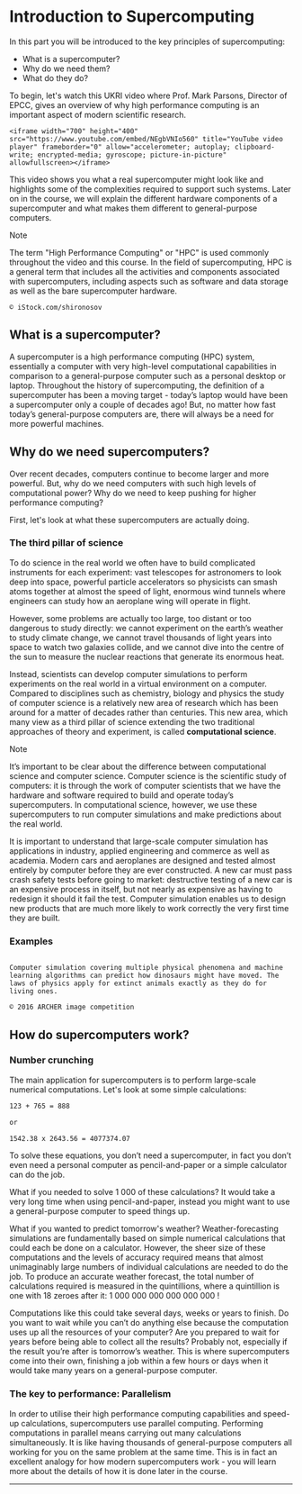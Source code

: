 <!-- Need to link these sections into later sections -->
<!-- Would like this introduction to be an overview of what is to come. -->
<!-- Also, how do I make it less boring and wordy? -->

# Introduction to Supercomputing

<!-- After completing, reword and check this...  -->
In this part you will be introduced to the key principles of supercomputing: 
* What is a supercomputer? 
* Why do we need them? 
* What do they do? 

To begin, let's watch this UKRI video where Prof. Mark Parsons, Director of EPCC, gives an overview of why high performance computing is an important aspect of modern scientific research. 

```{raw} html
<iframe width="700" height="400" src="https://www.youtube.com/embed/NEgbVNIo560" title="YouTube video player" frameborder="0" allow="accelerometer; autoplay; clipboard-write; encrypted-media; gyroscope; picture-in-picture" allowfullscreen></iframe>
```

This video shows you what a real supercomputer might look like and highlights some of the complexities required to support such systems. Later on in the course, we will explain the different hardware components of a supercomputer and what makes them different to general-purpose computers.

<!-- Can I format this so it pops out like a note? -->
> [!NOTE]
> The term "High Performance Computing" or "HPC" is used commonly throughout the video and this course. In the field of supercomputing, HPC is a general term that includes all the activities and components associated with supercomputers, including aspects such as software and data storage as well as the bare supercomputer hardware.


```{figure} ./images/large_hero_5149d40f-0a9b-42af-a930-413d00bc1c6c.jpg
© iStock.com/shironosov
```

## What is a supercomputer? 

A supercomputer is a high performance computing (HPC) system, essentially a computer with very high-level computational capabilities in comparison to a general-purpose computer such as a personal desktop or laptop. Throughout the history of supercomputing, the definition of a supercomputer has been a moving target - today’s laptop would have been a supercomputer only a couple of decades ago! But, no matter how fast today’s general-purpose computers are, there will always be a need for more powerful machines. 


## Why do we need supercomputers? 

<!-- Maybe want to reword this... -->
Over recent decades, computers continue to become larger and more powerful. But, why do we need computers with such high levels of computational power? Why do we need to keep pushing for higher performance computing? 

First, let's look at what these supercomputers are actually doing. 

### The third pillar of science

To do science in the real world we often have to build complicated instruments for each experiment: vast telescopes for astronomers to look deep into space, powerful particle accelerators so physicists can smash atoms together at almost the speed of light, enormous wind tunnels where engineers can study how an aeroplane wing will operate in flight.

However, some problems are actually too large, too distant or too dangerous to study directly: we cannot experiment on the earth’s weather to study climate change, we cannot travel thousands of light years into space to watch two galaxies collide, and we cannot dive into the centre of the sun to measure the nuclear reactions that generate its enormous heat. 

Instead, scientists can develop computer simulations to perform experiments on the real world in a virtual environment on a computer. Compared to disciplines such as chemistry, biology and physics the study of computer science is a relatively new area of research which has been around for a matter of decades rather than centuries. This new area, which many view as a third pillar of science extending the two traditional approaches of theory and experiment, is called **computational science**.

<!-- Can I format this so it pops out like a note? -->
> [!NOTE]
> It’s important to be clear about the difference between computational science and computer science. Computer science is the scientific study of computers: it is through the work of computer scientists that we have the hardware and software required to build and operate today’s supercomputers. In computational science, however, we use these supercomputers to run computer simulations and make predictions about the real world. 

It is important to understand that large-scale computer simulation has applications in industry, applied engineering and commerce as well as academia. Modern cars and aeroplanes are designed and tested almost entirely by computer before they are ever constructed. A new car must pass crash safety tests before going to market: destructive testing of a new car is an expensive process in itself, but not nearly as expensive as having to redesign it should it fail the test. Computer simulation enables us to design new products that are much more likely to work correctly the very first time they are built.

### Examples 

<!-- Include some ARCHER2 Image Competition entries here -->

```{figure} ./images/large_hero_e0df48e4-9b4d-422c-a18f-d7898b9578d8.jpg

Computer simulation covering multiple physical phenomena and machine learning algorithms can predict how dinosaurs might have moved. The laws of physics apply for extinct animals exactly as they do for living ones.

© 2016 ARCHER image competition
```

## How do supercomputers work? 

<!-- Need an intro sentance, maybe based on the examples? -->
<!-- How do they work? How are they faster than a general-purpose computer?  -->


### Number crunching

The main application for supercomputers is to perform large-scale numerical computations. Let's look at some simple calculations: 

``` bash
123 + 765 = 888

or

1542.38 x 2643.56 = 4077374.07
```

To solve these equations, you don’t need a supercomputer, in fact you don’t even need a personal computer as pencil-and-paper or a simple calculator can do the job. 

What if you needed to solve 1 000 of these calculations? It would take a very long time when using pencil-and-paper, instead you might want to use a general-purpose computer to speed things up. 

What if you wanted to predict tomorrow's weather? Weather-forecasting simulations are fundamentally based on simple numerical calculations that could each be done on a calculator. However, the sheer size of these computations and the levels of accuracy required means that almost unimaginably large numbers of individual calculations are needed to do the job. To produce an accurate weather forecast, the total number of calculations required is measured in the quintillions, where a quintillion is one with 18 zeroes after it: 1 000 000 000 000 000 000 !

Computations like this could take several days, weeks or years to finish. Do you want to wait while you can’t do anything else because the computation uses up all the resources of your computer? Are you prepared to wait for years before being able to collect all the results? Probably not, especially if the result you’re after is tomorrow’s weather. This is where supercomputers come into their own, finishing a job within a few hours or days when it would take many years on a general-purpose computer.


### The key to performance: Parallelism

In order to utilise their high performance computing capabilities and speed-up calculations, supercomputers use parallel computing. Performing computations in parallel means carrying out many calculations simultaneously. It is like having thousands of general-purpose computers all working for you on the same problem at the same time. This is in fact an excellent analogy for how modern supercomputers work - you will learn more about the details of how it is done later in the course.

<!-- Need to add something to finish, maybe an image? -->

<!-- © SURFsara

## Introducing Wee Archie

```{raw} html

<iframe id="kaltura_player" width="700" height="400" src="https://cdnapisec.kaltura.com/p/2010292/sp/201029200/embedIframeJs/uiconf_id/32599141/partner_id/2010292?iframeembed=true&playerId=kaltura_player&entry_id=1_vrq8zch9&flashvars[streamerType]=auto&amp;flashvars[localizationCode]=en&amp;flashvars[leadWithHTML5]=true&amp;flashvars[sideBarContainer.plugin]=true&amp;flashvars[sideBarContainer.position]=left&amp;flashvars[sideBarContainer.clickToClose]=true&amp;flashvars[chapters.plugin]=true&amp;flashvars[chapters.layout]=vertical&amp;flashvars[chapters.thumbnailRotator]=false&amp;flashvars[streamSelector.plugin]=true&amp;flashvars[EmbedPlayer.SpinnerTarget]=videoHolder&amp;flashvars[dualScreen.plugin]=true&amp;flashvars[Kaltura.addCrossoriginToIframe]=true&amp;&wid=1_jh4xeojf" width="400" height="285" allowfullscreen webkitallowfullscreen mozAllowFullScreen allow="autoplay *; fullscreen *; encrypted-media *" sandbox="allow-downloads allow-forms allow-same-origin allow-scripts allow-top-navigation allow-pointer-lock allow-popups allow-modals allow-orientation-lock allow-popups-to-escape-sandbox allow-presentation allow-top-navigation-by-user-activation" frameborder="0" title="Introducing_Wee_Archie_hd"></iframe>

```


```{solution} Transcript
0:31 - So ARCHER is the UK National Supercomputing Service that we house here in Edinburgh as part of the University. And it’s funded by the UK Research Councils. And it can do many, many calculations per second. Actually, if you took all the people on the planet, then it would be the equivalent of all these people doing many, many, many calculations per second.

1:17 - It’s absolutely crucially important for simulation, things like simulation of weather, simulation of the cosmology, things like cancer analysis, cancer research, all sorts of different applications that maybe you wouldn’t have foreseen.

1:47 - There’s a real keen push to encourage the next generation of scientists to get into science, and to get into computing in general.
```

In your mind, you probably already have an image of a supercomputer as a massive black box. Well, they usually are just that - dull looking cabinets connected by a multitude of cables. To make things more interesting, we introduce Wee ARCHIE!

Wee ARCHIE is a suitcase-sized supercomputer designed and built to explain what a supercomputer is.


```{figure} ./images/181107_ARCHER_30.jpg
```

We will return to Wee ARCHIE next week and use it, and its big brother ARCHER, to explain the hardware details of supercomputers.

You can find instructions on how to configure your very own Raspberry Pi cluster [here](https://epcced.github.io/wee_archlet/). -->

---

<!-- ## Terminology Recap

```{questions} Question 1
The term HPC stands for ?
```

```{solution}
High Performance Computing
```

```{questions} Question 1
Performing computations in _____
means carrying out many calculations simultaneously.
```

```{solution}
Parallel
```


```{questions} Question 3
The process of running a virtual experiment is called?
```

```{solution}
Computer simulation
```

```{questions} Question 4
The term number-crunching refers to large-scale ____ ____.
```

```{solution}
Numerical simulations
```

```{questions} Question 5
The typical power consumption of a supercomputer is in the order of several
____.
```

```{solution}
1) Megawatts
``` -->